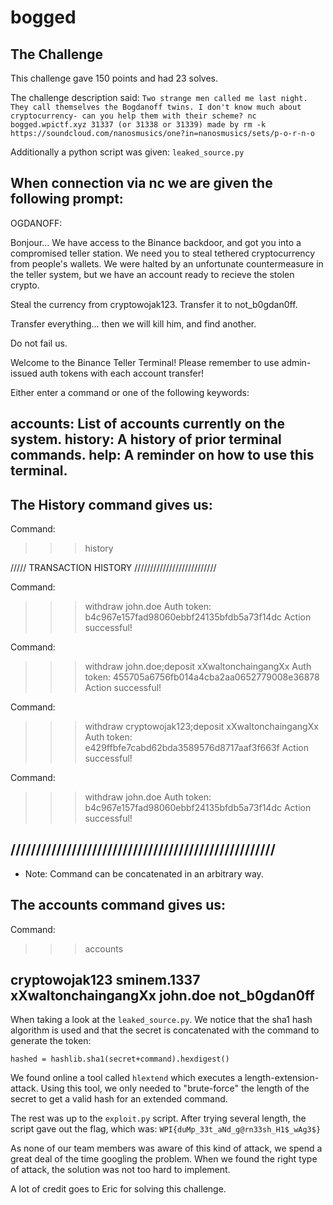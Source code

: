 bogged
===============

The Challenge
------------------

This challenge gave 150 points and had 23 solves.

The challenge description said: 
`Two strange men called me last night. They call themselves the Bogdanoff twins. I don't know much about cryptocurrency- can you help them with their scheme?
nc bogged.wpictf.xyz 31337 (or 31338 or 31339)
made by rm -k
https://soundcloud.com/nanosmusics/one?in=nanosmusics/sets/p-o-r-n-o`

Additionally a python script was given: `leaked_source.py`

When connection via nc we are given the following prompt:
------------------

OGDANOFF:

Bonjour... 
We have access to the Binance backdoor, and got you into a compromised teller station.
We need you to steal tethered cryptocurrency from people's wallets.
We were halted by an unfortunate countermeasure in the teller system, but we have an account ready to recieve the stolen crypto.

Steal the currency from cryptowojak123. Transfer it to not_b0gdan0ff. 

Transfer everything... then we will kill him, and find another.

Do not fail us. 









Welcome to the Binance Teller Terminal!
Please remember to use admin-issued auth tokens with each account transfer!

Either enter a command or one of the following keywords:

accounts: List of accounts currently on the system.
history: A history of prior terminal commands.
help: A reminder on how to use this terminal.
------------------

The History command gives us:
------------------
Command:
>>>history

///// TRANSACTION HISTORY //////////////////////////

Command:
>>>withdraw john.doe
Auth token:
>>>b4c967e157fad98060ebbf24135bfdb5a73f14dc
Action successful!

Command:
>>>withdraw john.doe;deposit xXwaltonchaingangXx
Auth token:
>>>455705a6756fb014a4cba2aa0652779008e36878
Action successful!

Command:
>>>withdraw cryptowojak123;deposit xXwaltonchaingangXx
Auth token:
>>>e429ffbfe7cabd62bda3589576d8717aaf3f663f
Action successful!

Command:
>>>withdraw john.doe
Auth token:
>>>b4c967e157fad98060ebbf24135bfdb5a73f14dc
Action successful!

////////////////////////////////////////////////////
------------------
* Note:
Command can be concatenated in an arbitrary way.

The accounts command gives us:
------------------
Command:
>>>accounts

cryptowojak123
sminem.1337
xXwaltonchaingangXx
john.doe
not_b0gdan0ff
------------------

When taking a look at the `leaked_source.py`.
We notice that the sha1 hash algorithm is used and that the secret is concatenated with the command to generate the token:

`hashed = hashlib.sha1(secret+command).hexdigest() `

We found online a tool called `hlextend` which executes a length-extension-attack.
Using this tool, we only needed to "brute-force" the length of the secret to get a valid hash for an extended command.

The rest was up to the `exploit.py` script.
After trying several length, the script gave out the flag, which was:
`WPI{duMp_33t_aNd_g@rn33sh_H1$_wAg3$}`

As none of our team members was aware of this kind of attack, we spend a great deal of the time googling the problem.
When we found the right type of attack, the solution was not too hard to implement.

A lot of credit goes to Eric for solving this challenge.

